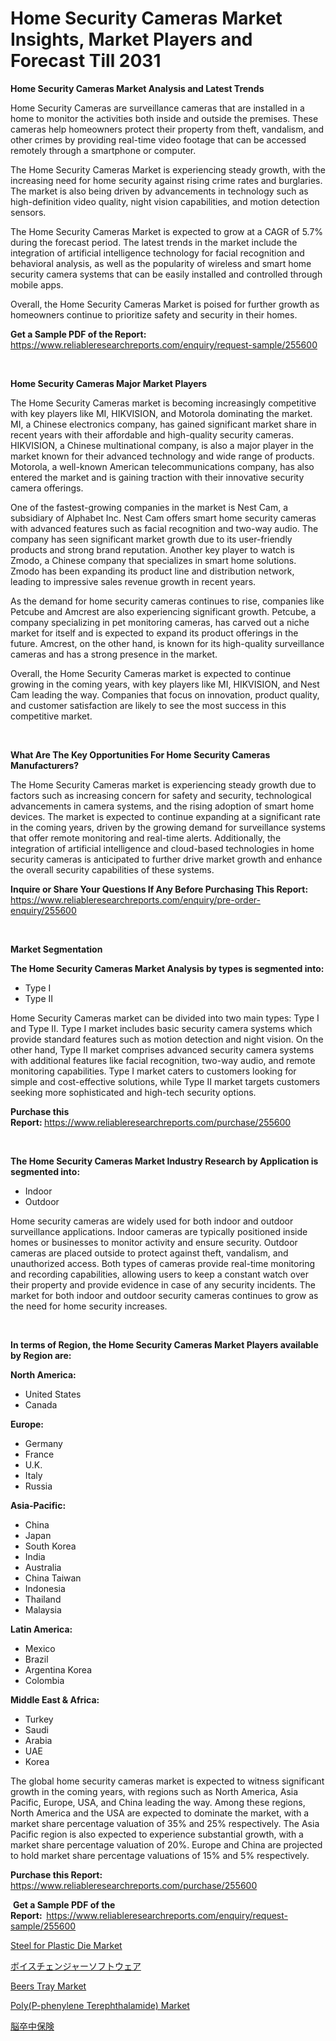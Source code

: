 <p><h1>Home Security Cameras Market Insights, Market Players and Forecast Till 2031</h1></p><p><strong>Home Security Cameras Market Analysis and Latest Trends</strong></p>
<p><p>Home Security Cameras are surveillance cameras that are installed in a home to monitor the activities both inside and outside the premises. These cameras help homeowners protect their property from theft, vandalism, and other crimes by providing real-time video footage that can be accessed remotely through a smartphone or computer.</p><p>The Home Security Cameras Market is experiencing steady growth, with the increasing need for home security against rising crime rates and burglaries. The market is also being driven by advancements in technology such as high-definition video quality, night vision capabilities, and motion detection sensors.</p><p>The Home Security Cameras Market is expected to grow at a CAGR of 5.7% during the forecast period. The latest trends in the market include the integration of artificial intelligence technology for facial recognition and behavioral analysis, as well as the popularity of wireless and smart home security camera systems that can be easily installed and controlled through mobile apps.</p><p>Overall, the Home Security Cameras Market is poised for further growth as homeowners continue to prioritize safety and security in their homes.</p></p>
<p><strong>Get a Sample PDF of the Report:&nbsp;</strong> <a href="https://www.reliableresearchreports.com/enquiry/request-sample/255600">https://www.reliableresearchreports.com/enquiry/request-sample/255600</a></p>
<p>&nbsp;</p>
<p><strong>Home Security Cameras Major Market Players</strong></p>
<p><p>The Home Security Cameras market is becoming increasingly competitive with key players like MI, HIKVISION, and Motorola dominating the market. MI, a Chinese electronics company, has gained significant market share in recent years with their affordable and high-quality security cameras. HIKVISION, a Chinese multinational company, is also a major player in the market known for their advanced technology and wide range of products. Motorola, a well-known American telecommunications company, has also entered the market and is gaining traction with their innovative security camera offerings.</p><p>One of the fastest-growing companies in the market is Nest Cam, a subsidiary of Alphabet Inc. Nest Cam offers smart home security cameras with advanced features such as facial recognition and two-way audio. The company has seen significant market growth due to its user-friendly products and strong brand reputation. Another key player to watch is Zmodo, a Chinese company that specializes in smart home solutions. Zmodo has been expanding its product line and distribution network, leading to impressive sales revenue growth in recent years.</p><p>As the demand for home security cameras continues to rise, companies like Petcube and Amcrest are also experiencing significant growth. Petcube, a company specializing in pet monitoring cameras, has carved out a niche market for itself and is expected to expand its product offerings in the future. Amcrest, on the other hand, is known for its high-quality surveillance cameras and has a strong presence in the market.</p><p>Overall, the Home Security Cameras market is expected to continue growing in the coming years, with key players like MI, HIKVISION, and Nest Cam leading the way. Companies that focus on innovation, product quality, and customer satisfaction are likely to see the most success in this competitive market.</p></p>
<p>&nbsp;</p>
<p><strong>What Are The Key Opportunities For Home Security Cameras Manufacturers?</strong></p>
<p><p>The Home Security Cameras market is experiencing steady growth due to factors such as increasing concern for safety and security, technological advancements in camera systems, and the rising adoption of smart home devices. The market is expected to continue expanding at a significant rate in the coming years, driven by the growing demand for surveillance systems that offer remote monitoring and real-time alerts. Additionally, the integration of artificial intelligence and cloud-based technologies in home security cameras is anticipated to further drive market growth and enhance the overall security capabilities of these systems.</p></p>
<p><strong>Inquire or Share Your Questions If Any Before Purchasing This Report:</strong> <a href="https://www.reliableresearchreports.com/enquiry/pre-order-enquiry/255600">https://www.reliableresearchreports.com/enquiry/pre-order-enquiry/255600</a></p>
<p>&nbsp;</p>
<p><strong>Market Segmentation</strong></p>
<p><strong>The Home Security Cameras Market Analysis by types is segmented into:</strong></p>
<p><ul><li>Type I</li><li>Type II</li></ul></p>
<p><p>Home Security Cameras market can be divided into two main types: Type I and Type II. Type I market includes basic security camera systems which provide standard features such as motion detection and night vision. On the other hand, Type II market comprises advanced security camera systems with additional features like facial recognition, two-way audio, and remote monitoring capabilities. Type I market caters to customers looking for simple and cost-effective solutions, while Type II market targets customers seeking more sophisticated and high-tech security options.</p></p>
<p><strong>Purchase this Report:&nbsp;</strong><a href="https://www.reliableresearchreports.com/purchase/255600">https://www.reliableresearchreports.com/purchase/255600</a></p>
<p>&nbsp;</p>
<p><strong>The Home Security Cameras Market Industry Research by Application is segmented into:</strong></p>
<p><ul><li>Indoor</li><li>Outdoor</li></ul></p>
<p><p>Home security cameras are widely used for both indoor and outdoor surveillance applications. Indoor cameras are typically positioned inside homes or businesses to monitor activity and ensure security. Outdoor cameras are placed outside to protect against theft, vandalism, and unauthorized access. Both types of cameras provide real-time monitoring and recording capabilities, allowing users to keep a constant watch over their property and provide evidence in case of any security incidents. The market for both indoor and outdoor security cameras continues to grow as the need for home security increases.</p></p>
<p>&nbsp;</p>
<p><strong>In terms of Region, the Home Security Cameras Market Players available by Region are:</strong></p>
<p>
    <p> <strong> North America: </strong>
        <ul>
            <li>United States</li>
            <li>Canada</li>
        </ul>
        </p> 
    <p> <strong> Europe: </strong>
        <ul>
            <li>Germany</li>
            <li>France</li>
            <li>U.K.</li>
            <li>Italy</li>
            <li>Russia</li>
        </ul>
        </p> 
    <p> <strong> Asia-Pacific: </strong>
        <ul>
            <li>China</li>
            <li>Japan</li>
            <li>South Korea</li>
            <li>India</li>
            <li>Australia</li>
            <li>China Taiwan</li>
            <li>Indonesia</li>
            <li>Thailand</li>
            <li>Malaysia</li>
        </ul>
        </p> 
    <p> <strong> Latin America: </strong>
        <ul>
            <li>Mexico</li>
            <li>Brazil</li>
            <li>Argentina Korea</li>
            <li>Colombia</li>
        </ul>
        </p> 
    <p> <strong> Middle East & Africa: </strong>
        <ul>
            <li>Turkey</li>
            <li>Saudi</li>
            <li>Arabia</li>
            <li>UAE</li>
            <li>Korea</li>
        </ul>
    </p>
    </p>
<p><p>The global home security cameras market is expected to witness significant growth in the coming years, with regions such as North America, Asia Pacific, Europe, USA, and China leading the way. Among these regions, North America and the USA are expected to dominate the market, with a market share percentage valuation of 35% and 25% respectively. The Asia Pacific region is also expected to experience substantial growth, with a market share percentage valuation of 20%. Europe and China are projected to hold market share percentage valuations of 15% and 5% respectively.</p></p>
<p><strong>Purchase this Report: </strong><a href="https://www.reliableresearchreports.com/purchase/255600">https://www.reliableresearchreports.com/purchase/255600</a></p>
<p>&nbsp;<strong>Get a Sample PDF of the Report:&nbsp;&nbsp;</strong><a href="https://www.reliableresearchreports.com/enquiry/request-sample/255600">https://www.reliableresearchreports.com/enquiry/request-sample/255600</a></p>
<p><strong></strong></p>
<p><p><a href="https://view.publitas.com/reportprime-1/steel-for-plastic-die-market-offer-valuable-insights-into-market-size-market-share-market-trends-and-projections-spanning-from-2024-to-2031/">Steel for Plastic Die Market</a></p><p><a href="https://medium.com/@liamdavis60/%E9%9F%B3%E5%A3%B0%E5%A4%89%E6%9B%B4%E3%82%BD%E3%83%95%E3%83%88%E3%82%A6%E3%82%A7%E3%82%A2%E5%B8%82%E5%A0%B4%E3%81%AE%E5%88%86%E6%9E%90%E3%81%A82024%E5%B9%B4%E3%81%8B%E3%82%892031%E5%B9%B4%E3%81%BE%E3%81%A7%E3%81%AE%E3%82%B5%E3%82%A4%E3%82%BA%E4%BA%88%E6%B8%AC-d46520fa9782">ボイスチェンジャーソフトウェア</a></p><p><a href="https://meowing-canidae-761.notion.site/Beers-Tray-Market-A-Comprehensive-Report-of-its-Market-Share-Growth-Trends-2024-2031-f6b7b0f8319f43b6b5d776122a004094">Beers Tray Market</a></p><p><a href="https://view.publitas.com/reportprime-1/poly-p-phenylene-terephthalamide-market-size-2024-2031-global-industrial-analysis-key-geographical-regions-market-share-top-key-players-product-types-and-forecast-research-report/">Poly(P-phenylene Terephthalamide) Market</a></p><p><a href="https://medium.com/@liamdavis60/%E8%84%B3%E5%8D%92%E4%B8%AD%E4%BF%9D%E9%99%BA%E5%B8%82%E5%A0%B4%E3%83%AC%E3%83%9D%E3%83%BC%E3%83%88%E3%81%AF-%E3%81%93%E3%81%AE%E5%B8%82%E5%A0%B4%E3%81%AE%E6%9C%80%E6%96%B0%E3%81%AE%E3%83%88%E3%83%AC%E3%83%B3%E3%83%89%E3%82%84%E6%88%90%E9%95%B7%E6%A9%9F%E4%BC%9A%E3%82%92%E6%98%8E%E3%82%89%E3%81%8B%E3%81%AB%E3%81%97%E3%81%BE%E3%81%99-143ab666f6d4">脳卒中保険</a></p></p>